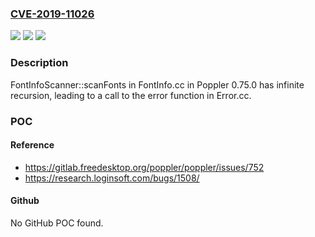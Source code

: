 ### [CVE-2019-11026](https://cve.mitre.org/cgi-bin/cvename.cgi?name=CVE-2019-11026)
![](https://img.shields.io/static/v1?label=Product&message=n%2Fa&color=blue)
![](https://img.shields.io/static/v1?label=Version&message=n%2Fa&color=blue)
![](https://img.shields.io/static/v1?label=Vulnerability&message=n%2Fa&color=brighgreen)

### Description

FontInfoScanner::scanFonts in FontInfo.cc in Poppler 0.75.0 has infinite recursion, leading to a call to the error function in Error.cc.

### POC

#### Reference
- https://gitlab.freedesktop.org/poppler/poppler/issues/752
- https://research.loginsoft.com/bugs/1508/

#### Github
No GitHub POC found.


